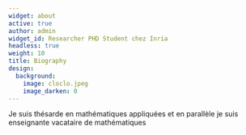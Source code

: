 ```yaml
---
widget: about
active: true
author: admin
widget_id: Researcher PHD Student chez Inria
headless: true
weight: 10
title: Biography
design:
  background:
    image: cloclo.jpeg
    image_darken: 0
---
```

Je suis thésarde en mathématiques appliquées et en parallèle je suis enseignante vacataire de mathématiques